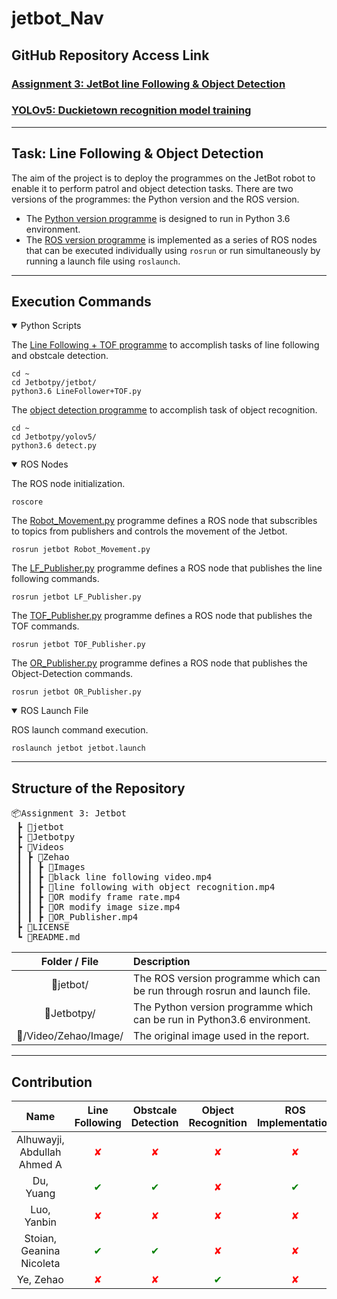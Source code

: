 # jetbot_Nav
## GitHub Repository Access Link
### [Assignment 3: JetBot line Following & Object Detection](https://github.com/alstondu/jetbot-ass3)  
### [YOLOv5: Duckietown recognition model training](https://github.com/yezehao/yolov5)
******
## Task: Line Following & Object Detection

The aim of the project is to deploy the programmes on the JetBot robot to enable it to perform patrol and object detection tasks. There are two versions of the programmes: the Python version and the ROS version. 
+ The [Python version programme](https://github.com/alstondu/jetbot-ass3/tree/main/Jetbotpy)  is designed to run in Python 3.6 environment. 
+ The [ROS version programme](https://github.com/alstondu/jetbot-ass3/tree/main/jetbot) is implemented as a series of ROS nodes that can be executed individually using `rosrun` or run simultaneously by running a launch file using `roslaunch`.

********


## Execution Commands
<details open>
<summary>Python Scripts</summary>

The [Line Following + TOF programme](https://github.com/alstondu/jetbot-ass3/tree/main/Jetbotpy/jetbot) to accomplish tasks of line following and obstcale detection.

```commandline
cd ~
cd Jetbotpy/jetbot/
python3.6 LineFollower+TOF.py
```

The [object detection programme](https://github.com/alstondu/jetbot-ass3/tree/main/Jetbotpy/yolov5) to accomplish task of object recognition.

```commandline
cd ~
cd Jetbotpy/yolov5/
python3.6 detect.py
```

</details>


<details open>
<summary>ROS Nodes</summary>

The ROS node initialization.

```commandline
roscore
```

The [Robot_Movement.py](https://github.com/alstondu/jetbot-ass3/blob/main/jetbot/scripts/jetbot/Robot_Movement.py) programme defines a ROS node that subscribles to topics from publishers and controls the movement of the Jetbot.

```commandline
rosrun jetbot Robot_Movement.py
```

The [LF_Publisher.py](https://github.com/alstondu/jetbot-ass3/blob/main/jetbot/scripts/jetbot/LF_Publisher.py) programme defines a ROS node that publishes the line following commands.

```commandline
rosrun jetbot LF_Publisher.py
```

The [TOF_Publisher.py](https://github.com/alstondu/jetbot-ass3/blob/main/jetbot/scripts/jetbot/TOF_Publisher.py) programme defines a ROS node that publishes the TOF commands.

```commandline
rosrun jetbot TOF_Publisher.py
```

The [OR_Publisher.py](https://github.com/alstondu/jetbot-ass3/blob/main/jetbot/scripts/yolov5/OR_Publisher.py) programme defines a ROS node that publishes the Object-Detection commands.

```commandline
rosrun jetbot OR_Publisher.py
```

</details>


<details open>
<summary>ROS Launch File</summary>

ROS launch command execution.

```commandline
roslaunch jetbot jetbot.launch
```

</details>



******



## Structure of the Repository

<pre>
📦Assignment 3: Jetbot 
 ┣ 📂jetbot
 ┣ 📂Jetbotpy
 ┣ 📂Videos
 ┃ ┣ 📂Zehao
 ┃ ┃ ┣ 📂Images
 ┃ ┃ ┣ 📜black line following video.mp4
 ┃ ┃ ┣ 📜line following with object recognition.mp4
 ┃ ┃ ┣ 📜OR modify frame rate.mp4
 ┃ ┃ ┣ 📜OR modify image size.mp4
 ┃ ┃ ┣ 📜OR_Publisher.mp4
 ┣ 📜LICENSE
 ┗ 📜README.md
</pre>

Folder / File | Description
:---: | :---
📂jetbot/ | The ROS version programme which can be run through rosrun and launch file.
📂Jetbotpy/ | The Python version programme which can be run in Python3.6 environment.
📂/Video/Zehao/Image/ | The original image used in the report.

******
## Contribution
|Name|Line Following|Obstcale Detection|Object Recognition|ROS Implementation|Code integration|GitHub Repo Maintenance|Attendance|
|:---:|:---:|:---:|:---:|:---:|:---:|:---:|:---:|
|Alhuwayji, Abdullah Ahmed A|<span style="color:red">&#10008;</span>|<span style="color:red">&#10008;</span>|<span style="color:red">&#10008;</span>|<span style="color:red">&#10008;</span>|<span style="color:red">&#10008;</span>|<span style="color:red">&#10008;</span>|<span style="color:red">&#10008;</span>|
|Du, Yuang|<span style="color:green">&#10004;</span>|<span style="color:green">&#10004;</span>|<span style="color:red">&#10008;</span>|<span style="color:green">&#10004;</span>|<span style="color:green">&#10004;</span>|<span style="color:green">&#10004;</span>|<span style="color:green">&#10004;</span>|
|Luo, Yanbin|<span style="color:red">&#10008;</span>|<span style="color:red">&#10008;</span>|<span style="color:red">&#10008;</span>|<span style="color:red">&#10008;</span>|<span style="color:red">&#10008;</span>|<span style="color:red">&#10008;</span>|<span style="color:green">&#10004;</span>|
|Stoian, Geanina Nicoleta|<span style="color:green">&#10004;</span>|<span style="color:green">&#10004;</span>|<span style="color:red">&#10008;</span>|<span style="color:red">&#10008;</span>|<span style="color:green">&#10004;</span>|<span style="color:red">&#10008;</span>|<span style="color:green">&#10004;</span>|
|Ye, Zehao|<span style="color:red">&#10008;</span>|<span style="color:red">&#10008;</span>|<span style="color:green">&#10004;</span>|<span style="color:red">&#10008;</span>|<span style="color:green">&#10004;</span>|<span style="color:green">&#10004;</span>|<span style="color:green">&#10004;</span>|

